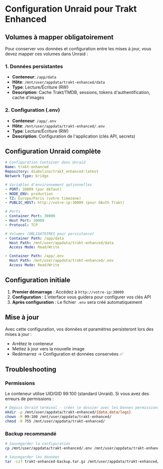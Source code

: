 # Configuration Unraid pour Trakt Enhanced

## Volumes à mapper obligatoirement

Pour conserver vos données et configuration entre les mises à jour, vous devez mapper ces volumes dans Unraid :

### 1. Données persistantes
- **Conteneur**: `/app/data`  
- **Hôte**: `/mnt/user/appdata/trakt-enhanced/data`
- **Type**: Lecture/Écriture (RW)
- **Description**: Cache Trakt/TMDB, sessions, tokens d'authentification, cache d'images

### 2. Configuration (.env)
- **Conteneur**: `/app/.env`
- **Hôte**: `/mnt/user/appdata/trakt-enhanced/.env`
- **Type**: Lecture/Écriture (RW)  
- **Description**: Configuration de l'application (clés API, secrets)

## Configuration Unraid complète

```yaml
# Configuration Container dans Unraid
Name: trakt-enhanced
Repository: diabolino/trakt_enhanced:latest
Network Type: bridge

# Variables d'environnement optionnelles
- PORT: 30009 (par défaut)
- NODE_ENV: production
- TZ: Europe/Paris (votre timezone)
- PUBLIC_HOST: http://votre-ip:30009 (pour OAuth Trakt)

# Ports
- Container Port: 30009
- Host Port: 30009
- Protocol: TCP

# Volumes (OBLIGATOIRES pour persistance)
- Container Path: /app/data
  Host Path: /mnt/user/appdata/trakt-enhanced/data
  Access Mode: Read/Write

- Container Path: /app/.env  
  Host Path: /mnt/user/appdata/trakt-enhanced/.env
  Access Mode: Read/Write
```

## Configuration initiale

1. **Premier démarrage** : Accédez à `http://votre-ip:30009`
2. **Configuration** : L'interface vous guidera pour configurer vos clés API
3. **Après configuration** : Le fichier `.env` sera créé automatiquement

## Mise à jour

Avec cette configuration, vos données et paramètres persisteront lors des mises à jour :
- Arrêtez le conteneur
- Mettez à jour vers la nouvelle image
- Redémarrez → Configuration et données conservées ✅

## Troubleshooting

### Permissions
Le conteneur utilise UID/GID 99:100 (standard Unraid). Si vous avez des erreurs de permissions :
```bash
# Depuis Unraid terminal - créer le dossier avec les bonnes permissions
mkdir -p /mnt/user/appdata/trakt-enhanced/{data,data/logs}
chown -R 99:100 /mnt/user/appdata/trakt-enhanced/
chmod -R 755 /mnt/user/appdata/trakt-enhanced/
```

### Backup recommandé  
```bash
# Sauvegarder la configuration
cp /mnt/user/appdata/trakt-enhanced/.env /mnt/user/appdata/trakt-enhanced/.env.backup

# Sauvegarder les données
tar -czf trakt-enhanced-backup.tar.gz /mnt/user/appdata/trakt-enhanced/
```